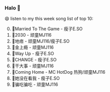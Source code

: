 

### Halo 👋

😄 listen to my this week song list of top 10:

0. 🌈Married To The Game - 瘦子E.SO
1. 🌈2030 - 顽童MJ116
2. 🌈地痞 - 顽童MJ116/瘦子E.SO
3. 🌈金上瘾 - 顽童MJ116
4. 🌈Way Up - 瘦子E.SO
5. 🌈CHANGE - 瘦子E.SO
6. 🌈干大事  - 顽童MJ116
7. 🌈Coming Home - MC HotDog 热狗/顽童MJ116
8. 🌈她没在看我 - 瘦子E.SO
9. 🌈骗吃骗吃 - 顽童MJ116

